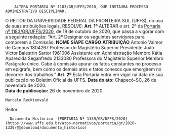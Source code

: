         ALTERA PORTARIA Nº 1183/GR/UFFS/2020, QUE INSTAURA PROCESSO ADMINISTRATIVO DISCIPLINAR.  

 O REITOR DA UNIVERSIDADE FEDERAL DA FRONTEIRA SUL (UFFS), no uso de suas atribuições legais,   RESOLVE:   **Art. 1º**  ALTERAR o art. 2º da [Portaria nº 1183/GR/UFFS/2020](https://www.uffs.edu.br/atos-normativos/portaria/gr/2020-1183), de 19 de outubro de 2020, que passa a vigorar com a seguinte redação: “Art. 2º Designar os seguintes servidores para comporem a Comissão:     **NOME**    **SIAPE**    **CARGO**    **ATRIBUIÇÃO**      Antonio Valmor de Campos   1804267   Professor do Magistério Superior   Presidente     João Victor Balestrin Sartor   1961006   Assistente em Administração   Membro     Kátia Aparecida Seganfredo   2133080   Professora do Magistério Superior   Membro     Parágrafo único. Cabe à comissão apurar os fatos constantes no processo em epígrafe, bem como os demais atos e fatos conexos que emergirem no decorrer dos trabalhos.”   **Art. 2º**  Esta Portaria entra em vigor na data de sua publicação no Boletim Oficial da UFFS.        **Data do ato:** Chapecó-SC, 26 de novembro de 2020.   
 **Data de publicação:**  26 de novembro de 2020. 

    Marcelo Recktenvald   
 Reitor 

      Documento Histórico  [PORTARIA Nº 1339/GR/UFFS/2020](https://www.uffs.edu.br/atos-normativos/portaria/gr/2020-1339/@@download/documento_historico)     
      